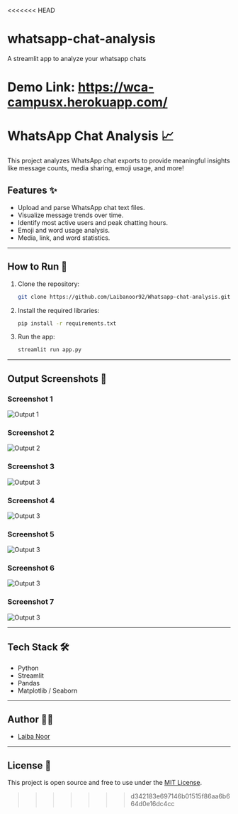 <<<<<<< HEAD
# whatsapp-chat-analysis
A streamlit app to analyze your whatsapp chats

Demo Link: https://wca-campusx.herokuapp.com/
=======
 # WhatsApp Chat Analysis 📈

This project analyzes WhatsApp chat exports to provide meaningful insights like message counts, media sharing, emoji usage, and more!

## Features ✨
- Upload and parse WhatsApp chat text files.
- Visualize message trends over time.
- Identify most active users and peak chatting hours.
- Emoji and word usage analysis.
- Media, link, and word statistics.

---

## How to Run 🚀
1. Clone the repository:
   ```bash
   git clone https://github.com/Laibanoor92/Whatsapp-chat-analysis.git
   ```
2. Install the required libraries:
   ```bash
   pip install -r requirements.txt
   ```
3. Run the app:
   ```bash
   streamlit run app.py
   ```

---

## Output Screenshots 📸

### Screenshot 1
![Output 1](screenshots/output1.jpeg)

### Screenshot 2
![Output 2](screenshots/output2.jpeg)

### Screenshot 3
![Output 3](screenshots/output3.jpeg)

### Screenshot 4
![Output 3](screenshots/output4.jpeg)

### Screenshot 5
![Output 3](screenshots/output5.jpeg)

### Screenshot 6
![Output 3](screenshots/output6.jpeg)

### Screenshot 7
![Output 3](screenshots/output7.jpeg)

---

## Tech Stack 🛠
- Python
- Streamlit
- Pandas
- Matplotlib / Seaborn

---

## Author 👩‍💻
- [Laiba Noor](https://github.com/Laibanoor92)

---

## License 📄
This project is open source and free to use under the [MIT License](LICENSE).
>>>>>>> d342183e697146b01515f86aa6b664d0e16dc4cc
